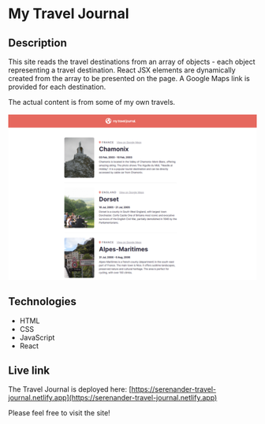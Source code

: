 # My Travel Journal

## Description
This site reads the travel destinations from an array of objects - each object representing a travel destination. React JSX elements are dynamically created from the array to be presented on the page. A Google Maps link is provided for each destination.

The actual content is from some of my own travels.
<br/>
<br/>
<img src="travel-journal.png" alt="Screenshot." width="600px"/>

## Technologies
- HTML
- CSS
- JavaScript
- React

## Live link
The Travel Journal is deployed here:
[https://serenander-travel-journal.netlify.app](https://serenander-travel-journal.netlify.app)

Please feel free to visit the site!
